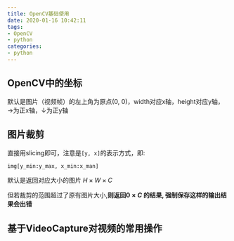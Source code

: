 ```yaml
---
title: OpenCV基础使用
date: 2020-01-16 10:42:11
tags: 
- OpenCV
- python
categories:
- python
---
```


## OpenCV中的坐标
默认是图片（视频帧）的左上角为原点(0, 0)，width对应x轴，height对应y轴，→为正x轴，↓为正y轴

## 图片裁剪
直接用slicing即可，注意是`[y, x]`的表示方式，即:



```python
img[y_min:y_max, x_min:x_man]
```

默认是返回对应大小的图片 $H \times W \times C$

但若裁剪的范围超过了原有图片大小,**则返回$0 \times C$ 的结果, 强制保存这样的输出结果会出错**

## 基于VideoCapture对视频的常用操作




